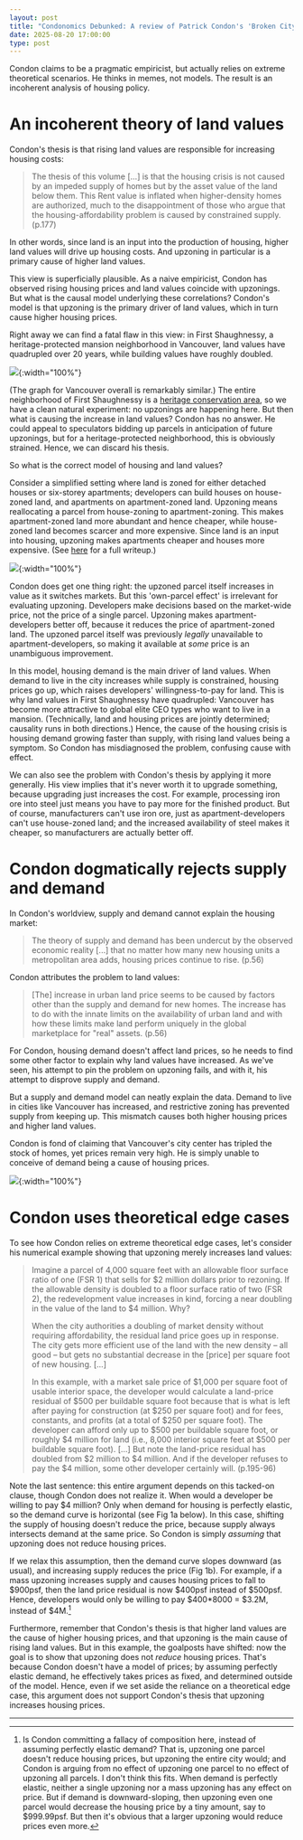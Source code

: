```yaml
---
layout: post
title: "Condonomics Debunked: A review of Patrick Condon's 'Broken City'"
date: 2025-08-20 17:00:00
type: post
---
```


Condon claims to be a pragmatic empiricist, but actually relies on extreme theoretical scenarios.
He thinks in memes, not models.
The result is an incoherent analysis of housing policy.

# An incoherent theory of land values

Condon's thesis is that rising land values are responsible for increasing housing costs:
>The thesis of this volume [...] is that the housing crisis is not caused by an impeded supply of homes but by the asset value of the land below them. This Rent value is inflated when higher-density homes are authorized, much to the disappointment of those who argue that the housing-affordability problem is caused by constrained supply. (p.177)

In other words, since land is an input into the production of housing, higher land values will drive up housing costs.
And upzoning in particular is a primary cause of higher land values.

This view is superficially plausible. 
As a naive empiricist, Condon has observed rising housing prices and land values coincide with upzonings.
But what is the causal model underlying these correlations?
Condon's model is that upzoning is the primary driver of land values, which in turn cause higher housing prices.

Right away we can find a fatal flaw in this view: in First Shaughnessy, a heritage-protected mansion neighborhood in Vancouver, land values have quadrupled over 20 years, while building values have roughly doubled.
<!-- tripled? starts around 0.3-0.4? -->

![](https://michaelwiebe.com/assets/condon/shaughnessy_land.png){:width="100%"}

(The graph for Vancouver overall is remarkably similar.)
The entire neighborhood of First Shaughnessy is a [heritage conservation area](https://bylaws.vancouver.ca/ODP/odp-heritage-conservation-area.pdf), so we have a clean natural experiment: no upzonings are happening here.
But then what is causing the increase in land values?
Condon has no answer.
He could appeal to speculators bidding up parcels in anticipation of future upzonings, but for a heritage-protected neighborhood, this is obviously strained.
Hence, we can discard his thesis.

So what is the correct model of housing and land values?

Consider a simplified setting where land is zoned for either detached houses or six-storey apartments; developers can build houses on house-zoned land, and apartments on apartment-zoned land.
Upzoning means reallocating a parcel from house-zoning to apartment-zoning.
This makes apartment-zoned land more abundant and hence cheaper, while house-zoned land becomes scarcer and more expensive.
Since land is an input into housing, upzoning makes apartments cheaper and houses more expensive.
(See [here](https://michaelwiebe.com/blog/2025/07/land_model) for a full writeup.)
<!-- could show graph: 
https://x.com/michael_wiebe/status/1830755431112941584 
-->
![](https://michaelwiebe.com/assets/condon/two_sector_housing.png){:width="100%"}


Condon does get one thing right: the upzoned parcel itself increases in value as it switches markets. 
But this 'own-parcel effect' is irrelevant for evaluating upzoning. 
Developers make decisions based on the market-wide price, not the price of a single parcel.
Upzoning makes apartment-developers better off, because it reduces the price of apartment-zoned land.
The upzoned parcel itself was previously _legally_ unavailable to apartment-developers, so making it available at _some_ price is an unambiguous improvement.

In this model, housing demand is the main driver of land values.
When demand to live in the city increases while supply is constrained, housing prices go up, which raises developers' willingness-to-pay for land.
This is why land values in First Shaughnessy have quadrupled: Vancouver has become more attractive to global elite CEO types who want to live in a mansion.
(Technically, land and housing prices are jointly determined; causality runs in both directions.)
Hence, the cause of the housing crisis is housing demand growing faster than supply, with rising land values being a symptom.
So Condon has misdiagnosed the problem, confusing cause with effect.

We can also see the problem with Condon's thesis by applying it more generally.
His view implies that it's never worth it to upgrade something, because upgrading just increases the cost.
For example, processing iron ore into steel just means you have to pay more for the finished product.
But of course, manufacturers can't use iron ore, just as apartment-developers can't use house-zoned land;
and the increased availability of steel makes it cheaper, so manufacturers are actually better off.
<!-- Similarly, a company paying for a worker to get an accounting degree just means they have to pay higher wages; -->
<!-- but if the untrained worker can't do accounting, -->

# Condon dogmatically rejects supply and demand

In Condon's worldview, supply and demand cannot explain the housing market:
>The theory of supply and demand has been undercut by the observed economic reality [...] that no matter how many new housing units a metropolitan area adds, housing prices continue to rise. (p.56)

Condon attributes the problem to land values:
>[The] increase in urban land price seems to be caused by factors other than the supply and demand for new homes. The increase has to do with the innate limits on the availability of urban land and with how these limits make land perform uniquely in the global marketplace for "real" assets. (p.56)
<!-- need this quote? -->

For Condon, housing demand doesn't affect land prices, so he needs to find some other factor to explain why land values have increased.
As we've seen, his attempt to pin the problem on upzoning fails, and with it, his attempt to disprove supply and demand.

But a supply and demand model can neatly explain the data.
Demand to live in cities like Vancouver has increased, and restrictive zoning has prevented supply from keeping up.
This mismatch causes both higher housing prices and higher land values.

Condon is fond of claiming that Vancouver's city center has tripled the stock of homes, yet prices remain very high.
He is simply unable to conceive of demand being a cause of housing prices.

![](https://michaelwiebe.com/assets/condon/supply_tripled.jpg){:width="100%"}


# Condon uses theoretical edge cases

To see how Condon relies on extreme theoretical edge cases, let's consider his numerical example showing that upzoning merely increases land values:

>Imagine a parcel of 4,000 square feet with an allowable floor surface ratio of one (FSR 1) that sells for $2 million dollars prior to rezoning. If the allowable density is doubled to a floor surface ratio of two (FSR 2), the redevelopment value increases in kind, forcing a near doubling in the value of the land to $4 million. Why?
>
>When the city authorities a doubling of market density without requiring affordability, the residual land price goes up in response. The city gets more efficient use of the land with the new density – all good – but gets no substantial decrease in the [price] per square foot of new housing. [...]
>
>In this example, with a market sale price of $1,000 per square foot of usable interior space, the developer would calculate a land-price residual of $500 per buildable square foot because that is what is left after paying for construction (at $250 per square foot) and for fees, constants, and profits (at a total of $250 per square foot). The developer can afford only up to $500 per buildable square foot, or roughly $4 million for land (i.e., 8,000 interior square feet at $500 per buildable square foot). [...] But note the land-price residual has doubled from $2 million to $4 million. And if the developer refuses to pay the $4 million, some other developer certainly will. (p.195-96)
<!-- what is the original land value residual? 
pre: 500psf * 4000sf = 2M
    - 1000psf price - 500psf costs
    - these variables don't change
    - WTP = (P-C)*S
    - upzoning increases S, so mechanically increases WTP
post: 500psf * 8000sf = 4M
-->

Note the last sentence: this entire argument depends on this tacked-on clause, though Condon does not realize it. 
When would a developer be willing to pay $4 million?
Only when demand for housing is perfectly elastic, so the demand curve is horizontal (see Fig 1a below).
In this case, shifting the supply of housing doesn't reduce the price, because supply always intersects demand at the same price.
So Condon is simply _assuming_ that upzoning does not reduce housing prices.

If we relax this assumption, then the demand curve slopes downward (as usual), and increasing supply reduces the price (Fig 1b).
For example, if a mass upzoning increases supply and causes housing prices to fall to $900psf, then the land price residual is now $400psf instead of $500psf. 
Hence, developers would only be willing to pay $400*8000 = $3.2M, instead of $4M.[^1]
<!-- Another way to see this is to look at the land market: upzoning makes apartment-zoned land more abundant, so it becomes cheaper. With lower input costs, apartments become cheaper to produce, and competition drives down price.
eh, haven't introduced two-sector land-housing model yet; here just have one housing sector.
-->


<!-- 
show housing market graphs: 
1a: horizontal D
1b: downward-sloping D
-->

Furthermore, remember that Condon's thesis is that higher land values are the cause of higher housing prices, and that upzoning is the main cause of rising land values.
But in this example, the goalposts have shifted: now the goal is to show that upzoning does not _reduce_ housing prices.
That's because Condon doesn't have a model of prices; by assuming perfectly elastic demand, he effectively takes prices as fixed, and determined outside of the model.
Hence, even if we set aside the reliance on a theoretical edge case, this argument does not support Condon's thesis that upzoning increases housing prices.

<!-- show 1 to 4 storey upzoning meme? -->

<!-- other issues
problems with residual method
landowner reservation price
need two-sector GE model
 -->

---
[^1]: Is Condon committing a fallacy of composition here, instead of assuming perfectly elastic demand? That is, upzoning one parcel doesn't reduce housing prices, but upzoning the entire city would; and Condon is arguing from no effect of upzoning one parcel to no effect of upzoning all parcels. I don't think this fits. When demand is perfectly elastic, neither a single upzoning nor a mass upzoning has any effect on price. But if demand is downward-sloping, then upzoning even one parcel would decrease the housing price by a tiny amount, say to $999.99psf. But then it's obvious that a larger upzoning would reduce prices even more.
